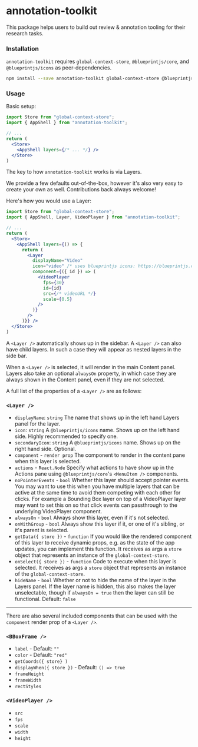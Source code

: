 # annotation-toolkit

This package helps users to build out review & annotation tooling for their research tasks.

### Installation

`annotation-toolkit` requires `global-context-store`, `@blueprintjs/core`, and `@blueprintjs/icons` as peer-dependencies.

```bash
npm install --save annotation-toolkit global-context-store @blueprintjs/core @blueprintjs/icons
```

### Usage

Basic setup:

```jsx
import Store from "global-context-store";
import { AppShell } from "annotation-toolkit";

// ...
return (
  <Store>
    <AppShell layers={/* ... */} />
  </Store>
)
```

The key to how `annotation-toolkit` works is via Layers.

We provide a few defaults out-of-the-box, however it's also very easy to create your own as well. Contributions back always welcome!

Here's how you would use a Layer:

```jsx
import Store from "global-context-store";
import { AppShell, Layer, VideoPlayer } from "annotation-toolkit";

// ...
return (
  <Store>
    <AppShell layers={() => {
      return (
        <Layer
          displayName="Video"
          icon="video" /* uses blueprintjs icons: https://blueprintjs.com/docs/#icons */
          component={({ id }) => (
            <VideoPlayer
              fps={30}
              id={id}
              src={/* videoURL */}
              scale={0.5}
            />
          )}
        />
      )}} />
  </Store>
)
```

A `<Layer />` automatically shows up in the sidebar. A `<Layer />` can also have child layers. In such a case they will appear as nested layers in the side bar.

When a `<Layer />` is selected, it will render in the main Content panel. Layers also take an optional `alwaysOn` property, in which case they are always shown in the Content panel, even if they are not selected.

A full list of the properties of a `<Layer />` are as follows:


### `<Layer />`

- `displayName`: `string` The name that shows up in the left hand Layers panel for the layer.
- `icon`: `string` A `@blueprintjs/icons` name. Shows up on the left hand side. Highly recommended to specify one.
- `secondaryIcon`: `string` A `@blueprintjs/icons` name. Shows up on the right hand side. Optional.
- `component` - `render prop` The component to render in the content pane when this layer is selected.
- `actions` - `React.Node` Specify what actions to have show up in the Actions pane using `@blueprintjs/core`'s `<MenuItem />` components.
- `noPointerEvents` - `bool` Whether this layer should accept pointer events. You may want to use this when you have multiple layers that can be active at the same time to avoid them competing with each other for clicks. For example a Bounding Box layer on top of a VideoPlayer layer may want to set this on so that click events can passthrough to the underlying VideoPlayer component.
- `alwaysOn` - `bool` Always show this layer, even if it's not selected.
- `onWithGroup` - `bool` Always show this layer if it, or one of it's sibling, or it's parent is selected.
- `getData({ store })` - `function` If you would like the rendered component of this layer to receive dynamic props, e.g. as the state of the app updates, you can implement this function. It receives as args a `store` object that represents an instance of the `global-context-store`.
- `onSelect({ store })` - `function` Code to execute when this layer is selected. It receives as args a `store` object that represents an instance of the `global-context-store`.
- `hideName` - `bool` Whether or not to hide the name of the layer in the Layers panel. If the layer name is hidden, this also makes the layer unselectable, though if `alwaysOn = true` then the layer can still be functional. Default: `false`

---

There are also several included components that can be used with the `component` render prop of a `<Layer />`.

### `<BBoxFrame />`

- `label` - Default: `""`
- `color` - Default: `"red"`
- `getCoords({ store} )` 
- `displayWhen({ store })` - Default: `() => true`
- `frameHeight`
- `frameWidth`
- `rectStyles`

### `<VideoPlayer />`

- `src`
- `fps`
- `scale`
- `width`
- `height`